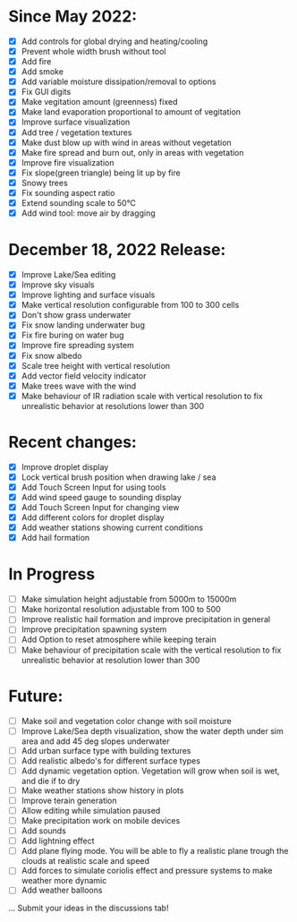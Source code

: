 # Since May 2022:
- [x] Add controls for global drying and heating/cooling
- [x] Prevent whole width brush without tool
- [x] Add fire
- [x] Add smoke
- [x] Add variable moisture dissipation/removal to options
- [x] Fix GUI digits
- [x] Make vegitation amount (greenness) fixed
- [x] Make land evaporation proportional to amount of vegitation
- [x] Improve surface visualization
- [x] Add tree / vegetation textures
- [x] Make dust blow up with wind in areas without vegetation
- [x] Make fire spread and burn out, only in areas with vegetation
- [x] Improve fire visualization
- [x] Fix slope(green triangle) being lit up by fire
- [x] Snowy trees
- [x] Fix sounding aspect ratio
- [x] Extend sounding scale to 50°C
- [X] Add wind tool: move air by dragging

# December 18, 2022 Release:
- [x] Improve Lake/Sea editing
- [x] Improve sky visuals
- [x] Improve lighting and surface visuals
- [x] Make vertical resolution configurable from 100 to 300 cells
- [x] Don't show grass underwater
- [x] Fix snow landing underwater bug
- [x] Fix fire buring on water bug
- [x] Improve fire spreading system
- [x] Fix snow albedo
- [x] Scale tree height with vertical resolution
- [x] Add vector field velocity indicator
- [x] Make trees wave with the wind
- [x] Make behaviour of IR radiation scale with vertical resolution to fix unrealistic behavior at resolutions lower than 300

# Recent changes:
- [x] Improve droplet display
- [x] Lock vertical brush position when drawing lake / sea
- [x] Add Touch Screen Input for using tools
- [x] Add wind speed gauge to sounding display
- [x] Add Touch Screen Input for changing view
- [x] Add different colors for droplet display
- [x] Add weather stations showing current conditions
- [x] Add hail formation

# In Progress
- [ ] Make simulation height adjustable from 5000m to 15000m
- [ ] Make horizontal resolution adjustable from 100 to 500
- [ ] Improve realistic hail formation and improve precipitation in general
- [ ] Improve precipitation spawning system
- [ ] Add Option to reset atmosphere while keeping terain
- [ ] Make behaviour of precipitation scale with the vertical resolution to fix unrealistic behavior at resolution lower than 300

# Future:
- [ ] Make soil and vegetation color change with soil moisture
- [ ] Improve Lake/Sea depth visualization, show the water depth under sim area and add 45 deg slopes underwater
- [ ] Add urban surface type with building textures
- [ ] Add realistic albedo's for different surface types
- [ ] Add dynamic vegetation option. Vegetation will grow when soil is wet, and die if to dry
- [ ] Make weather stations show history in plots
- [ ] Improve terain generation
- [ ] Allow editing while simulation paused
- [ ] Make precipitation work on mobile devices
- [ ] Add sounds
- [ ] Add lightning effect
- [ ] Add plane flying mode. You will be able to fly a realistic plane trough the clouds at realistic scale and speed
- [ ] Add forces to simulate coriolis effect and pressure systems to make weather more dynamic
- [ ] Add weather balloons

... Submit your ideas in the discussions tab!
